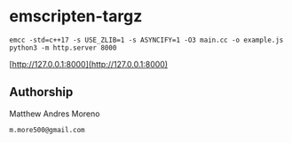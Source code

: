 # emscripten-targz

```
emcc -std=c++17 -s USE_ZLIB=1 -s ASYNCIFY=1 -O3 main.cc -o example.js
python3 -m http.server 8000
```

[http://127.0.0.1:8000](http://127.0.0.1:8000)

## Authorship

Matthew Andres Moreno

`m.more500@gmail.com`

